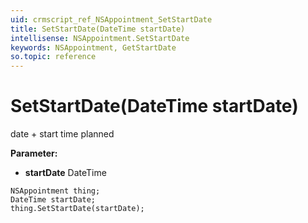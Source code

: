 ```yaml
---
uid: crmscript_ref_NSAppointment_SetStartDate
title: SetStartDate(DateTime startDate)
intellisense: NSAppointment.SetStartDate
keywords: NSAppointment, GetStartDate
so.topic: reference
---
```


# SetStartDate(DateTime startDate)

date + start time planned

**Parameter:** 
 - **startDate** DateTime

```crmscript
NSAppointment thing;
DateTime startDate;
thing.SetStartDate(startDate);
```

